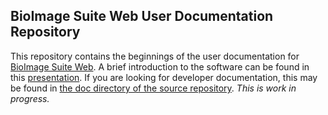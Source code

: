 ## BioImage Suite Web User Documentation Repository

This repository contains the beginnings of the user documentation for
[BioImage Suite Web](https://bioimagesuiteweb.github.io/webapp/). A brief
introduction to the software can be found in this
[presentation](https://bioimagesuiteweb.github.io/webapp/images/BioImageSuiteWeb_NIHBrainInitiativeMeeting_April2018.pdf). If
you are looking for developer documentation, this may be found in
[the doc directory of the source repository](https://github.com/bioimagesuiteweb/bisweb/tree/master/doc). _This
is work in progress._
